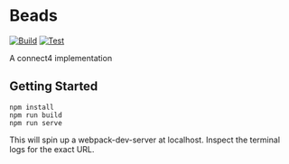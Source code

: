 # Beads

[![Build](https://github.com/fildon/Beads/actions/workflows/deploy.yml/badge.svg)](https://github.com/fildon/Beads/actions/workflows/deploy.yml)
[![Test](https://github.com/fildon/Beads/actions/workflows/test.yml/badge.svg)](https://github.com/fildon/Beads/actions/workflows/test.yml)

A connect4 implementation

## Getting Started

```shell
npm install
npm run build
npm run serve
```

This will spin up a webpack-dev-server at localhost. Inspect the terminal logs for the exact URL.
